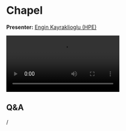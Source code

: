 # Chapel

**Presenter:** [Engin Kayraklioglu (HPE)](https://chapel-lang.org/blog/authors/engin-kayraklioglu/)

<video src="https://462000265.lumidata.eu/user-coffee-breaks/recordings/20251015-user-coffee-break-Chapel.mp4" controls="controls"></video>


## Q&A
 
/
